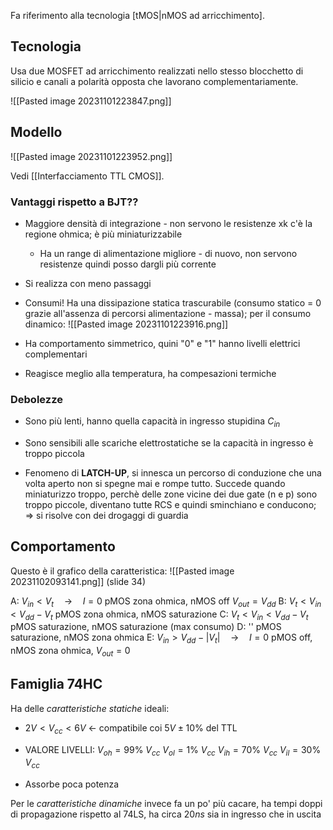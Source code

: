 Fa riferimento alla tecnologia [tMOS|nMOS ad arricchimento].

## Tecnologia
Usa due MOSFET ad arricchimento realizzati nello stesso blocchetto di silicio e canali a polarità opposta che lavorano complementariamente.

![[Pasted image 20231101223847.png]]

## Modello
![[Pasted image 20231101223952.png]]

Vedi [[Interfacciamento TTL CMOS]].
### Vantaggi rispetto a BJT??

- Maggiore densità di integrazione - non servono le resistenze xk c'è la regione ohmica; è più miniaturizzabile
	- Ha un range di alimentazione migliore - di nuovo, non servono resistenze quindi posso dargli più corrente
- Si realizza con meno passaggi

- Consumi! Ha una dissipazione statica trascurabile (consumo statico = 0 grazie all'assenza di percorsi alimentazione - massa); per il consumo dinamico:
![[Pasted image 20231101223916.png]]

- Ha comportamento simmetrico, quini "0" e "1" hanno livelli elettrici complementari

- Reagisce meglio alla temperatura, ha compesazioni termiche

### Debolezze
- Sono più lenti, hanno quella capacità in ingresso stupidina $C_{in}$
- Sono sensibili alle scariche elettrostatiche se la capacità in ingresso è troppo piccola

- Fenomeno di **LATCH-UP**, si innesca un percorso di conduzione che una volta aperto non si spegne mai e rompe tutto. Succede quando miniaturizzo troppo, perchè delle zone vicine dei due gate (n e p) sono troppo piccole, diventano tutte RCS e quindi sminchiano e conducono;
	=> si risolve con dei drogaggi di guardia

## Comportamento
Questo è il grafico della caratteristica:
![[Pasted image 20231102093141.png]]
(slide 34)

A: $V_{in}<V_{t} \quad \rightarrow \quad I=0$              pMOS zona ohmica, nMOS off $V_{out}=V_{dd}$
B: $V_{t} <V_{in}<V_{dd}-V_{t}$                  pMOS zona ohmica, nMOS saturazione
C: $V_{t} <V_{in}<V_{dd}-V_{t}$                  pMOS saturazione, nMOS saturazione (max consumo)
D: ''                                               pMOS saturazione, nMOS zona ohmica
E: $V_{in}>V_{dd}-|V_{t}| \quad \rightarrow \quad I=0$   pMOS off, nMOS zona ohmica, $V_{out}=0$

## Famiglia 74HC
Ha delle *caratteristiche statiche* ideali:
- $2V < V_{cc} < 6V$              <- compatibile coi $5V\pm10$% del TTL

- VALORE LIVELLI:
    $V_{oh}=99$% $V_{cc}$
    $V_{ol}=1$% $V_{cc}$
    $V_{ih}=70$% $V_{cc}$
    $V_{il}=30$% $V_{cc}$

- Assorbe poca potenza

Per le *caratteristiche dinamiche* invece fa un po' più cacare, ha tempi doppi di propagazione rispetto al 74LS, ha circa $20ns$ sia in ingresso che in uscita